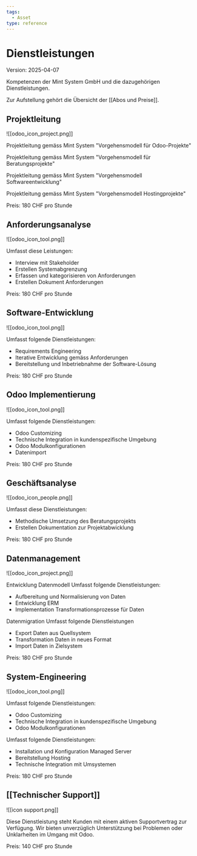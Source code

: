 ```yaml
---
tags:
  - Asset
type: reference
---
```

# Dienstleistungen
Version: 2025-04-07

Kompetenzen der Mint System GmbH und die dazugehörigen Dienstleistungen.

Zur Aufstellung gehört die Übersicht der [[Abos und Preise]].

## Projektleitung

![[odoo_icon_project.png]]

Projektleitung gemäss Mint System "Vorgehensmodell für Odoo-Projekte"

Projektleitung gemäss Mint System "Vorgehensmodell für Beratungsprojekte"

Projektleitung gemäss Mint System "Vorgehensmodell Softwareentwicklung"

Projektleitung gemäss Mint System "Vorgehensmodell Hostingprojekte"

Preis: 180 CHF pro Stunde

## Anforderungsanalyse

![[odoo_icon_tool.png]]

Umfasst diese Leistungen:

- Interview mit Stakeholder
- Erstellen Systemabgrenzung
- Erfassen und kategorisieren von Anforderungen
- Erstellen Dokument Anforderungen

Preis: 180 CHF pro Stunde

## Software-Entwicklung

![[odoo_icon_tool.png]]

Umfasst folgende Dienstleistungen:

- Requirements Engineering
- Iterative Entwicklung gemäss Anforderungen
- Bereitstellung und Inbetriebnahme der Software-Lösung

Preis: 180 CHF pro Stunde

## Odoo Implementierung

![[odoo_icon_tool.png]]

Umfasst folgende Dienstleistungen:

- Odoo Customizing
- Technische Integration in kundenspezifische Umgebung
- Odoo Modulkonfigurationen
- Datenimport

Preis: 180 CHF pro Stunde

## Geschäftsanalyse

![[odoo_icon_people.png]] 

Umfasst diese Dienstleistungen:

* Methodische Umsetzung des Beratungsprojekts
* Erstellen Dokumentation zur Projektabwicklung

Preis: 180 CHF pro Stunde

## Datenmanagement

![[odoo_icon_project.png]]

Entwicklung Datenmodell
Umfasst folgende Dienstleistungen:
- Aufbereitung und Normalisierung von Daten
- Entwicklung ERM
- Implementation Transformationsprozesse für Daten

Datenmigration
Umfasst folgende Dienstleistungen
- Export Daten aus Quellsystem
- Transformation Daten in neues Format
- Import Daten in Zielsystem

Preis: 180 CHF pro Stunde

## System-Engineering

![[odoo_icon_tool.png]]

Umfasst folgende Dienstleistungen:
- Odoo Customizing
- Technische Integration in kundenspezifische Umgebung
- Odoo Modulkonfigurationen

Umfasst folgende Dienstleistungen:
- Installation und Konfiguration Managed Server
- Bereitstellung Hosting
- Technische Integration mit Umsystemen

Preis: 180 CHF pro Stunde

## [[Technischer Support]]

![[icon support.png]]

Diese Dienstleistung steht Kunden mit einem aktiven Supportvertrag zur Verfügung. Wir bieten unverzüglich Unterstützung bei Problemen oder Unklarheiten im Umgang mit Odoo.

Preis: 140 CHF pro Stunde